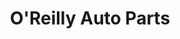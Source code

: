 ---
title: "O'Reilly Auto Parts"
url: /leavenworth/oreilly-auto-parts-south-4th-street/
shop: car parts
---